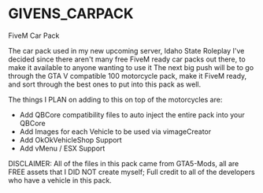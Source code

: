 # GIVENS_CARPACK
FiveM Car Pack

The car pack used in my new upcoming server, Idaho State Roleplay
I've decided since there aren't many free FiveM ready car packs out there, to make it available to anyone wanting to use it
The next big push will be to go through the GTA V compatible 100 motorcycle pack, make it FiveM ready, and sort through the best ones to put into this pack as well.

The things I PLAN on adding to this on top of the motorcycles are:
- Add QBCore compatibility files to auto inject the entire pack into your QBCore
- Add Images for each Vehicle to be used via vimageCreator
- Add OkOkVehicleShop Support
- Add vMenu / ESX Support

DISCLAIMER: All of the files in this pack came from GTA5-Mods, all are FREE assets that I DID NOT create myself;
            Full credit to all of the developers who have a vehicle in this pack.
